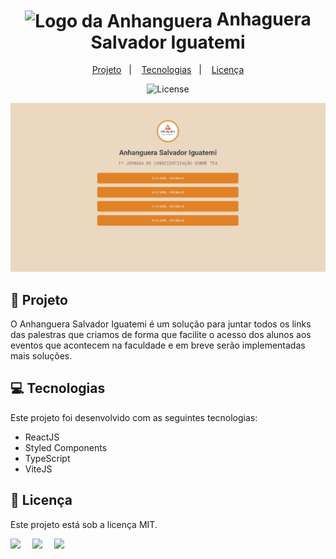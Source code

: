 <h1 align="center" style="text-align: center;">
  <img alt="Logo da Anhanguera" src="../anhangueraiguatemi/src/assets/logo.png" style="vertical-align: middle; width: 40px; text-align: center;">
  Anhaguera Salvador Iguatemi
</h1>

<p align="center">
  <a href="#project">Projeto</a>&nbsp;&nbsp;&nbsp;|&nbsp;&nbsp;&nbsp;
  <a href="#technologies">Tecnologias</a>&nbsp;&nbsp;&nbsp;|&nbsp;&nbsp;&nbsp;
  <a href="#license">Licença</a>
</p>

<p align="center">
  <img alt="License" src="https://img.shields.io/static/v1?label=license&message=MIT&color=49AA26&labelColor=000000">
</p>

![prewiew](./.github/home.PNG)

<h2 id="project">📁 Projeto</h2>

O Anhanguera Salvador Iguatemi é um solução para juntar todos os links das palestras que criamos de forma que facilite o acesso dos alunos aos eventos que acontecem na faculdade e em breve serão implementadas mais soluções.

<h2 id="technologies">💻 Tecnologias</h2>

Este projeto foi desenvolvido com as seguintes tecnologias:

- ReactJS
- Styled Components
- TypeScript
- ViteJS

<h2 id="license">📝 Licença</h2>

Este projeto está sob a licença MIT.

<div style="display: flex;">
  <a href="https://www.linkedin.com/in/daiaanebarbosaf/" target="_blank">
  <img src="https://img.shields.io/badge/-LinkedIn-%230077B5?style=for-the-badge&logo=linkedin&logoColor=white" style="margin-right: 2vw" target="_blank"></a>
  <a href="mailto:daiaanebarbosaf@gmail.com">
  <img src="https://img.shields.io/badge/-Gmail-%23333?style=for-the-badge&logo=gmail&logoColor=white" style="margin-right: 2vw" target="_blank">
  </a>
  <a href="https://discord.com/users/daiaanebarbosaf#9926" target="_blank">
  <img src="https://img.shields.io/badge/Discord-7289DA?style=for-the-badge&logo=discord&logoColor=white" style="margin-right: 2vw" target="_blank"></a>
</div>
